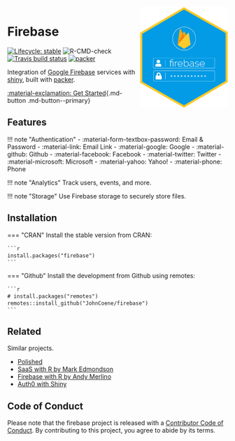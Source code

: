 <img src="logo.png" width="200" style="float:right" />

# Firebase

<!-- badges: start -->
[![Lifecycle: stable](https://img.shields.io/badge/lifecycle-stable-brightgreen.svg)](https://lifecycle.r-lib.org/articles/stages.html#stable)
![R-CMD-check](https://github.com/JohnCoene/firebase/workflows/R-CMD-check/badge.svg)
[![Travis build status](https://travis-ci.org/JohnCoene/firebase.svg?branch=master)](https://travis-ci.org/JohnCoene/firebase)
[![packer](https://github.com/JohnCoene/firebase/actions/workflows/packer-check.yml/badge.svg)](https://github.com/JohnCoene/firebase/actions/workflows/packer-check.yml)
<!-- badges: end -->

Integration of [Google Firebase](https://firebase.google.com/)
services with [shiny](https://shiny.rstudio.com/),
built with [packer](https://packer.john-coene.com).

[:material-exclamation: Get Started](/guide/get-started/){.md-button .md-button--primary}

## Features

!!! note "Authentication"
    - :material-form-textbox-password: Email & Password
    - :material-link: Email Link
    - :material-google: Google
    - :material-github: Github
    - :material-facebook: Facebook
    - :material-twitter: Twitter
    - :material-microsoft: Microsoft
    - :material-yahoo: Yahoo!
    - :material-phone: Phone
 
!!! note "Analytics"
    Track users, events, and more.

!!! note "Storage"
    Use Firebase storage to securely store files.

## Installation

=== "CRAN"
    Install the stable version from CRAN:

    ```r
    install.packages("firebase")
    ```
=== "Github"
    Install the development from Github using remotes:
    
    ```r
    # install.packages("remotes")
    remotes::install_github("JohnCoene/firebase")
    ```

## Related

Similar projects.

- [Polished](https://polished.tech/)
- [SaaS with R by Mark Edmondson](https://github.com/MarkEdmondson1234/Shiny-R-SaaS/)
- [Firebase with R by Andy Merlino](https://github.com/shinyonfire/sof-auth-example)
- [Auth0 with Shiny](https://auth0.com/blog/adding-authentication-to-shiny-server/)

## Code of Conduct
  
Please note that the firebase project is released with a
[Contributor Code of Conduct](https://contributor-covenant.org/version/2/0/CODE_OF_CONDUCT.html). 
By contributing to this project, you agree to abide by its terms.
